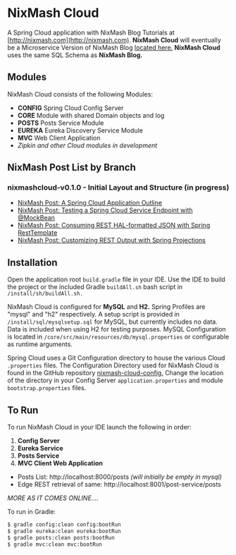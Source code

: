 NixMash Cloud
==========================

A Spring Cloud application with NixMash Blog Tutorials at [http://nixmash.com](http://nixmash.com). **NixMash Cloud** will eventually be a Microservice Version of NixMash Blog [located here.](https://github.com/mintster/nixmash-blog) **NixMash Cloud** uses the same SQL Schema as **NixMash Blog.**

## Modules

NixMash Cloud consists of the following Modules:

- **CONFIG** Spring Cloud Config Server
- **CORE** Module with shared Domain objects and log
- **POSTS** Posts Service Module
- **EUREKA** Eureka Discovery Service Module
- **MVC** Web Client Application
- *Zipkin and other Cloud modules in development*
 
 ## NixMash Post List by Branch
 
 ### nixmashcloud-v0.1.0 - Initial Layout and Structure (in progress)
 
 - [NixMash Post: A Spring Cloud Application Outline](http://nixmash.com/post/a-spring-cloud-application-outline)
 - [NixMash Post: Testing a Spring Cloud Service Endpoint with @MockBean](http://nixmash.com/post/testing-a-spring-cloud-service-endpoint-with-mockbean)
 - [NixMash Post: Consuming REST HAL-formatted JSON with Spring RestTemplate](http://nixmash.com/post/consuming-rest-hal-formatted-json-with-spring-resttemplate)
 - [NixMash Post: Customizing REST Output with Spring Projections](http://nixmash.com/post/customizing-rest-output-with-spring-projections)
 
 ## Installation
 
 Open the application root `build.gradle` file in your IDE. Use the IDE to build the project or the included Gradle `buildAll.sh` bash script in `/install/sh/buildAll.sh.`
 
 NixMash Cloud is configured for **MySQL** and **H2.** Spring Profiles are "mysql" and "h2" respectively. A setup script is provided in `/install/sql/mysqlsetup.sql` for MySQL, but currently includes no data. Data is included when using H2 for testing purposes. MySQL Configuration is located in `/core/src/main/resources/db/mysql.properties` or configurable as runtime arguments.
 
 Spring Cloud uses a Git Configuration directory to house the various Cloud `.properties` files. The Configuration Directory used for NixMash Cloud is found in the GitHub repository [nixmash-cloud-config.](https://github.com/mintster/nixmash-cloud-config) Change the location of the directory in your Config Server `application.properties` and module `bootstrap.properties` files.
 
 ## To Run
 
 To run NixMash Cloud in your IDE launch the following in order: 
 
1. **Config Server** 
2. **Eureka Service**
3. **Posts Service**
4. **MVC Client Web Application**
 
- Posts List: http://localhost:8000/posts *(will initially be empty in mysql)*
- Edge REST retrieval of same: http://localhost:8001/post-service/posts
 
 *MORE AS IT COMES ONLINE....*
 
 To run in Gradle:
 
 ```bash
 $ gradle config:clean config:bootRun
 $ gradle eureka:clean eureka:bootRun
 $ gradle posts:clean posts:bootRun
 $ gradle mvc:clean mvc:bootRun
 ```
 